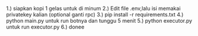 1.) siapkan kopi 1 gelas untuk di minum
2.) Edit file .env,lalu isi memakai privatekey kalian (optional ganti rpc)
3.) pip install -r requirements.txt
4.) python main.py untuk run botnya dan tunggu 5 menit
5.) python executor.py untuk run executor.py
6.) donee